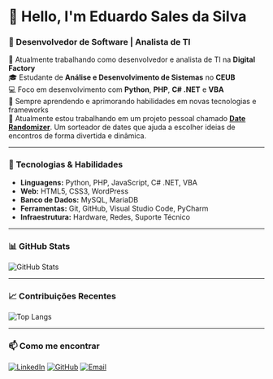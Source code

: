 # 👋 Hello, I'm Eduardo Sales da Silva

### 🚀 Desenvolvedor de Software | Analista de TI

🔭 Atualmente trabalhando como desenvolvedor e analista de TI na **Digital Factory**  
🎓 Estudante de **Análise e Desenvolvimento de Sistemas** no **CEUB**  
💻 Foco em desenvolvimento com **Python**, **PHP**, **C# .NET** e **VBA**  
🌱 Sempre aprendendo e aprimorando habilidades em novas tecnologias e frameworks  
🌟 Atualmente estou trabalhando em um projeto pessoal chamado [**Date Randomizer**](http://dates.alwaysdata.net). Um sorteador de dates que ajuda a escolher ideias de encontros de forma divertida e dinâmica.

---

### 🌟 Tecnologias & Habilidades

- **Linguagens:** Python, PHP, JavaScript, C# .NET, VBA
- **Web:** HTML5, CSS3, WordPress
- **Banco de Dados:** MySQL, MariaDB
- **Ferramentas:** Git, GitHub, Visual Studio Code, PyCharm
- **Infraestrutura:** Hardware, Redes, Suporte Técnico

---

### 📊 GitHub Stats

![GitHub Stats](https://github-readme-stats.vercel.app/api?username=Sales16&show_icons=true&theme=radical)

---

### 📈 Contribuições Recentes

![Top Langs](https://github-readme-stats.vercel.app/api/top-langs/?username=Sales16&layout=compact&theme=radical)

---

### 📫 Como me encontrar

[![LinkedIn](https://img.shields.io/badge/LinkedIn-blue?style=for-the-badge&logo=linkedin)](https://www.linkedin.com/in/eduardo-sales16/)
[![GitHub](https://img.shields.io/badge/GitHub-000?style=for-the-badge&logo=github)](https://github.com/Sales16)
[![Email](https://img.shields.io/badge/Email-red?style=for-the-badge&logo=gmail)](mailto:eduardo.sales.silva1603@gmail.com)
